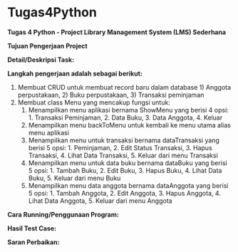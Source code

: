 # Tugas4Python
**Tugas 4 Python - Project Library Management System (LMS) Sederhana**

**Tujuan Pengerjaan Project**

**Detail/Deskripsi Task:**

**Langkah pengerjaan adalah sebagai berikut:**
1. Membuat CRUD untuk membuat record baru dalam database 1) Anggota perpustakaan, 2) Buku perpustakaan, 3) Transaksi peminjaman
2. Membuat class Menu yang mencakup fungsi untuk:  
    1) Menampilkan menu aplikasi bernama ShowMenu yang berisi 4 opsi: 1. Transaksi Peminjaman, 2. Data Buku, 3. Data Anggota, 4. Keluar
    2) Menampilkan menu backToMenu untuk kembali ke menu utama alias menu aplikasi
    3) Menampilkan menu untuk transaksi bernama dataTransaksi yang berisi 5 opsi: 1. Peminjaman, 2. Edit Status Transaksi, 3. Hapus Transaksi, 4. Lihat Data Transaksi, 5. Keluar dari menu Transaksi
    4) Menampilkan menu untuk data buku bernama dataBuku yang berisi 5 opsi: 1. Tambah Buku, 2. Edit Buku, 3. Hapus Buku, 4. Lihat Data Buku, 5. Keluar dari menu Buku
    5) Menampilkan menu data anggota bernama dataAnggota yang berisi 5 opsi: 1. Tambah Anggota, 2. Edit Anggota, 3. Hapus Anggota, 4. Lihat Data Anggota, 5. Keluar dari menu Anggota 

**Cara Running/Penggunaan Program:**

**Hasil Test Case:**

**Saran Perbaikan:**

